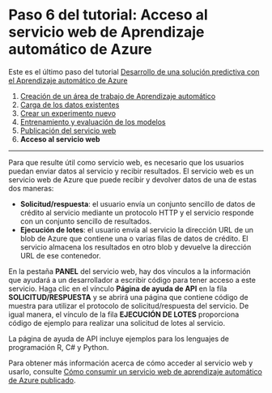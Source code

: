 <properties 
	pageTitle="Paso 6: Acceso al servicio web de Aprendizaje automático | Microsoft Azure" 
	description="Paso 6 del tutorial Desarrollo de una solución predictiva: acceso a un servicio web activo de Estudio de aprendizaje automático de Azure." 
	services="machine-learning" 
	documentationCenter="" 
	authors="garyericson" 
	manager="paulettm" 
	editor="cgronlun"/>

<tags 
	ms.service="machine-learning" 
	ms.workload="data-services" 
	ms.tgt_pltfrm="na" 
	ms.devlang="na" 
	ms.topic="article" 
	ms.date="07/10/2015" 
	ms.author="garye"/>


# Paso 6 del tutorial: Acceso al servicio web de Aprendizaje automático de Azure

Este es el último paso del tutorial [Desarrollo de una solución predictiva con el Aprendizaje automático de Azure](machine-learning-walkthrough-develop-predictive-solution.md)


1.	[Creación de un área de trabajo de Aprendizaje automático](machine-learning-walkthrough-1-create-ml-workspace.md)
2.	[Carga de los datos existentes](machine-learning-walkthrough-2-upload-data.md)
3.	[Crear un experimento nuevo](machine-learning-walkthrough-3-create-new-experiment.md)
4.	[Entrenamiento y evaluación de los modelos](machine-learning-walkthrough-4-train-and-evaluate-models.md)
5.	[Publicación del servicio web](machine-learning-walkthrough-5-publish-web-service.md)
6.	**Acceso al servicio web**

----------

Para que resulte útil como servicio web, es necesario que los usuarios puedan enviar datos al servicio y recibir resultados. El servicio web es un servicio web de Azure que puede recibir y devolver datos de una de estas dos maneras:

-	**Solicitud/respuesta**: el usuario envía un conjunto sencillo de datos de crédito al servicio mediante un protocolo HTTP y el servicio responde con un conjunto sencillo de resultados.
-	**Ejecución de lotes**: el usuario envía al servicio la dirección URL de un blob de Azure que contiene una o varias filas de datos de crédito. El servicio almacena los resultados en otro blob y devuelve la dirección URL de ese contenedor.  

En la pestaña **PANEL** del servicio web, hay dos vínculos a la información que ayudará a un desarrollador a escribir código para tener acceso a este servicio. Haga clic en el vínculo **Página de ayuda de API** en la fila **SOLICITUD/RESPUESTA** y se abrirá una página que contiene código de muestra para utilizar el protocolo de solicitud/respuesta del servicio. De igual manera, el vínculo de la fila **EJECUCIÓN DE LOTES** proporciona código de ejemplo para realizar una solicitud de lotes al servicio.

La página de ayuda de API incluye ejemplos para los lenguajes de programación R, C# y Python.

Para obtener más información acerca de cómo acceder al servicio web y usarlo, consulte [Cómo consumir un servicio web de aprendizaje automático de Azure publicado](machine-learning-consume-web-services.md).

<!---HONumber=August15_HO6-->